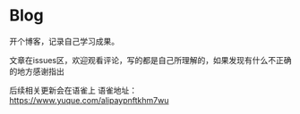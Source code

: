 # Blog
开个博客，记录自己学习成果。

文章在issues区，欢迎观看评论，写的都是自己所理解的，如果发现有什么不正确的地方感谢指出

后续相关更新会在语雀上
语雀地址： https://www.yuque.com/alipaypnftkhm7wu
